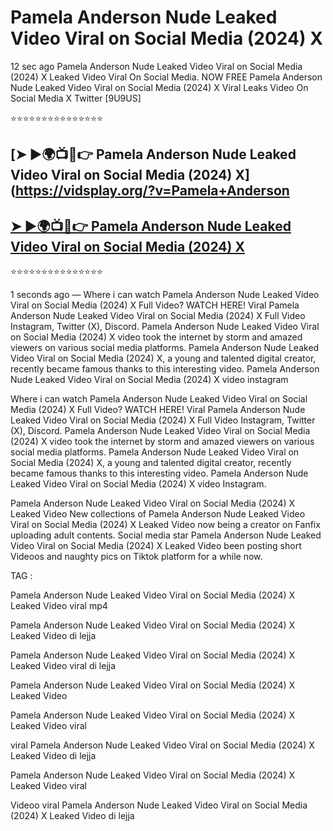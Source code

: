 ﻿# Pamela Anderson Nude Leaked Video Viral on Social Media (2024) X



12 sec ago Pamela Anderson Nude Leaked Video Viral on Social Media (2024) X Leaked Video Viral On Social Media. NOW FREE Pamela Anderson Nude Leaked Video Viral on Social Media (2024) X Viral Leaks Video On Social Media X Twitter [9U9US]

⭐⭐⭐⭐⭐⭐⭐⭐⭐⭐⭐⭐⭐⭐⭐

## [➤ ►🌍📺📱👉 Pamela Anderson Nude Leaked Video Viral on Social Media (2024) X](https://vidsplay.org/?v=Pamela+Anderson

## [➤ ►🌍📺📱👉 Pamela Anderson Nude Leaked Video Viral on Social Media (2024) X](https://vidsplay.org/?v=Pamela+Anderson)


⭐⭐⭐⭐⭐⭐⭐⭐⭐⭐⭐⭐⭐⭐⭐



1 seconds ago — Where i can watch Pamela Anderson Nude Leaked Video Viral on Social Media (2024) X Full Video? WATCH HERE! Viral Pamela Anderson Nude Leaked Video Viral on Social Media (2024) X Full Video Instagram, Twitter (X), Discord. Pamela Anderson Nude Leaked Video Viral on Social Media (2024) X video took the internet by storm and amazed viewers on various social media platforms. Pamela Anderson Nude Leaked Video Viral on Social Media (2024) X, a young and talented digital creator, recently became famous thanks to this interesting video. Pamela Anderson Nude Leaked Video Viral on Social Media (2024) X video instagram

Where i can watch Pamela Anderson Nude Leaked Video Viral on Social Media (2024) X Full Video? WATCH HERE! Viral Pamela Anderson Nude Leaked Video Viral on Social Media (2024) X Full Video Instagram, Twitter (X), Discord. Pamela Anderson Nude Leaked Video Viral on Social Media (2024) X video took the internet by storm and amazed viewers on various social media platforms. Pamela Anderson Nude Leaked Video Viral on Social Media (2024) X, a young and talented digital creator, recently became famous thanks to this interesting video. Pamela Anderson Nude Leaked Video Viral on Social Media (2024) X video Instagram.

Pamela Anderson Nude Leaked Video Viral on Social Media (2024) X Leaked Video New collections of Pamela Anderson Nude Leaked Video Viral on Social Media (2024) X Leaked Video now being a creator on Fanfix uploading adult contents. Social media star Pamela Anderson Nude Leaked Video Viral on Social Media (2024) X Leaked Video been posting short Videoos and naughty pics on Tiktok platform for a while now.

TAG :

 

Pamela Anderson Nude Leaked Video Viral on Social Media (2024) X Leaked Video viral mp4

 

Pamela Anderson Nude Leaked Video Viral on Social Media (2024) X Leaked Video di lejja

 

Pamela Anderson Nude Leaked Video Viral on Social Media (2024) X Leaked Video viral di lejja

 

Pamela Anderson Nude Leaked Video Viral on Social Media (2024) X Leaked Video

 

Pamela Anderson Nude Leaked Video Viral on Social Media (2024) X Leaked Video viral

 

viral Pamela Anderson Nude Leaked Video Viral on Social Media (2024) X Leaked Video di lejja

 

Pamela Anderson Nude Leaked Video Viral on Social Media (2024) X Leaked Video viral

 

Videoo viral Pamela Anderson Nude Leaked Video Viral on Social Media (2024) X Leaked Video di lejja